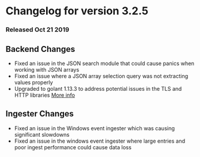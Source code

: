 # Changelog for version 3.2.5
  
### Released Oct 21 2019

## Backend Changes
* Fixed an issue in the JSON search module that could cause panics when working with JSON arrays
* Fixed an issue where a JSON array selection query was not extracting values properly
* Upgraded to golant 1.13.3 to address potential issues in the TLS and HTTP libraries [More info](https://github.com/golang/go/issues?q=milestone%3AGo1.13.3)

## Ingester Changes
* Fixed an issue in the Windows event ingester which was causing significant slowdowns
* Fixed an issue in the windows event ingester where large entries and poor ingest performance could cause data loss
